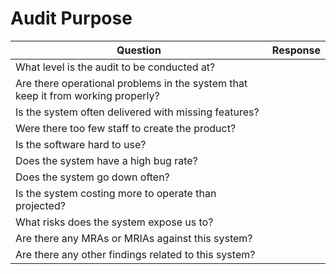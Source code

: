 # Audit Purpose


| Question | Response |
|--- | --- |
| What level is the audit to be conducted at? |  |
| Are there operational problems in the system that keep it from working properly? |  |
| Is the system often delivered with missing features? |  |
| Were there too few staff to create the product? |  |
| Is the software hard to use? |  |
| Does the system have a high bug rate? |  |
| Does the system go down often? |  |
| Is the system costing more to operate than projected? |  |
| What risks does the system expose us to? | |
| Are there any MRAs or MRIAs against this system? |  |
| Are there any other findings related to this system? |  |
